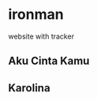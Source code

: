 # ironman
website with tracker
<html>
<h2>Aku Cinta Kamu</h2>
<h2>Karolina</h2>
  
<!-- Global site tag (gtag.js) - Google Analytics -->
<script async src="https://www.googletagmanager.com/gtag/js?id=UA-117507260-1"></script>
<script>
  window.dataLayer = window.dataLayer || [];
  function gtag(){dataLayer.push(arguments);}
  gtag('js', new Date());

  gtag('config', 'UA-117507260-1');
</script>

</html>
